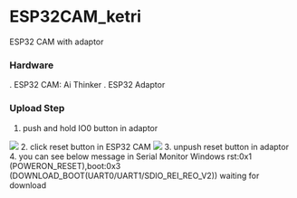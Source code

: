 # ESP32CAM_ketri
ESP32 CAM with adaptor

### Hardware
. ESP32 CAM: Ai Thinker
. ESP32 Adaptor

### Upload Step
1. push and hold IO0 button in adaptor
<img src=Doc/1_ESP32_Adaptor.png>
2. click reset button in ESP32 CAM
<img src=.Doc/1_ESP32_Adaptor.png>
3. unpush reset button in adaptor
4. you can see below message in Serial Monitor Windows
   rst:0x1 (POWERON_RESET),boot:0x3 (DOWNLOAD_BOOT(UART0/UART1/SDIO_REI_REO_V2))
   waiting for download


